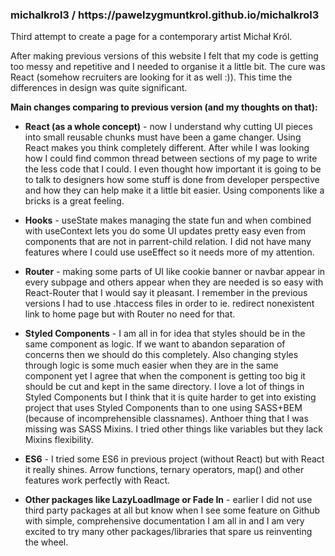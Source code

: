<h3>michalkrol3 / https://pawelzygmuntkrol.github.io/michalkrol3</h3>

Third attempt to create a page for a contemporary artist Michał Król. 

After making previous versions of this website I felt that my code is getting too messy and repetitive and I needed to organise it a little bit. The cure was React (somehow 
recruiters are looking for it as well :)). This time the differences in design was quite significant.

<b>Main changes comparing to previous version (and my thoughts on that):</b>

- <b>React (as a whole concept)</b> - now I understand why cutting UI pieces into small reusable chunks must have been a game changer. Using React makes you think completely 
different.
After while I was looking how I could find common thread between sections of my page to write the less code that I could. I even thought how important it is going to be to talk
to designers how some stuff is done from developer perspective and how they can help make it a little bit easier. Using components like a bricks is a great feeling.

- <b>Hooks</b> - useState makes managing the state fun and when combined with useContext lets you do some UI updates pretty easy even from components that are not in parrent-child 
relation. I did not have many features where I could use useEffect so it needs more of my attention. 

- <b>Router</b> - making some parts of UI like cookie banner or navbar appear in every subpage and others appear when they are needed is so easy with React-Router that I would say it 
pleasant. I remember in the previous versions I had to use .htaccess files in order to ie. redirect nonexistent link to home page but with Router no need for that.

- <b>Styled Components</b> - I am all in for idea that styles should be in the same component as logic. If we want to abandon separation of concerns then we should do this
completely. Also changing styles through logic is some much easier when they are in the same component yet I agree that when the component is getting too big it should be cut and
kept in the same directory. I love a lot of things in Styled Components but I think that it is quite harder to get into existing project that uses Styled Components than to one 
using SASS+BEM (because of incomprehensible classnames). Anthoer thing that I was missing was SASS Mixins. I tried other things like variables but they lack Mixins flexibility.

- <b>ES6</b> - I tried some ES6 in previous project (without React) but with React it really shines. Arrow functions, ternary operators, map() and other features work perfectly 
with React.

- <b>Other packages like LazyLoadImage or Fade In</b> - earlier I did not use third party packages at all but know when I see some feature on Github with simple, comprehensive 
documentation I am all in and I am very excited to try many other packages/libraries that spare us reinventing the wheel.
